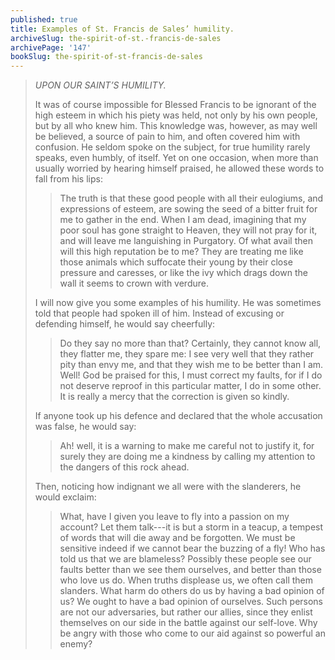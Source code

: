 ```yaml
---
published: true
title: Examples of St. Francis de Sales’ humility.
archiveSlug: the-spirit-of-st.-francis-de-sales
archivePage: '147'
bookSlug: the-spirit-of-st-francis-de-sales
---
```


> *UPON OUR SAINT’S HUMILITY.*
> 
> It was of course impossible for Blessed Francis to be ignorant of the high esteem in which his piety was held, not only by his own people, but by all who knew him. This knowledge was, however, as may well be believed, a source of pain to him, and often covered him with confusion. He seldom spoke on the subject, for true humility rarely speaks, even humbly, of itself. Yet on one occasion, when more than usually worried by hearing himself praised, he allowed these words to fall from his lips:
> 
>> The truth is that these good people with all their eulogiums, and expressions of esteem, are sowing the seed of a bitter fruit for me to gather in the end. When I am dead, imagining that my poor soul has gone straight to Heaven, they will not pray for it, and will leave me languishing in Purgatory. Of what avail then will this high reputation be to me? They are treating me like those animals which suffocate their young by their close pressure and caresses, or like the ivy which drags down the wall it seems to crown with verdure.
>
> I will now give you some examples of his humility. He was sometimes told that people had spoken ill of him. Instead of excusing or defending himself, he would say cheerfully:
> 
>> Do they say no more than that? Certainly, they cannot know all, they flatter me, they spare me: I see very well that they rather pity than envy me, and that they wish me to be better than I am. Well! God be praised for this, I must correct my faults, for if I do not deserve reproof in this particular matter, I do in some other. It is really a mercy that the correction is given so kindly.
> 
> If anyone took up his defence and declared that the whole accusation was false, he would say:
> 
>> Ah! well, it is a warning to make me careful not to justify it, for surely they are doing me a kindness by calling my attention to the dangers of this rock ahead.
> 
> Then, noticing how indignant we all were with the slanderers, he would exclaim:
> 
>> What, have I given you leave to fly into a passion on my account? Let them talk---it is but a storm in a teacup, a tempest of words that will die away and be forgotten. We must be sensitive indeed if we cannot bear the buzzing of a fly! Who has told us that we are blameless? Possibly these people see our faults better than we see them ourselves, and better than those who love us do. When truths displease us, we often call them slanders. What harm do others do us by having a bad opinion of us? We ought to have a bad opinion of ourselves. Such persons are not our adversaries, but rather our allies, since they enlist themselves on our side in the battle against our self-love. Why be angry with those who come to our aid against so powerful an enemy?
